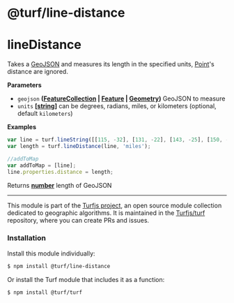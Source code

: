 # @turf/line-distance

# lineDistance

Takes a [GeoJSON](http://geojson.org/geojson-spec.html#geojson-objects) and measures its length in the specified units, [Point]((Multi)Point)'s distance are ignored.

**Parameters**

-   `geojson` **([FeatureCollection](http://geojson.org/geojson-spec.html#feature-collection-objects) \| [Feature](http://geojson.org/geojson-spec.html#feature-objects) \| [Geometry](http://geojson.org/geojson-spec.html#geometry))** GeoJSON to measure
-   `units` **\[[string](https://developer.mozilla.org/en-US/docs/Web/JavaScript/Reference/Global_Objects/String)]** can be degrees, radians, miles, or kilometers (optional, default `kilometers`)

**Examples**

```javascript
var line = turf.lineString([[115, -32], [131, -22], [143, -25], [150, -34]]);
var length = turf.lineDistance(line, 'miles');

//addToMap
var addToMap = [line];
line.properties.distance = length;
```

Returns **[number](https://developer.mozilla.org/en-US/docs/Web/JavaScript/Reference/Global_Objects/Number)** length of GeoJSON

<!-- This file is automatically generated. Please don't edit it directly:
if you find an error, edit the source file (likely index.js), and re-run
./scripts/generate-readmes in the turf project. -->

---

This module is part of the [Turfjs project](http://turfjs.org/), an open source
module collection dedicated to geographic algorithms. It is maintained in the
[Turfjs/turf](https://github.com/Turfjs/turf) repository, where you can create
PRs and issues.

### Installation

Install this module individually:

```sh
$ npm install @turf/line-distance
```

Or install the Turf module that includes it as a function:

```sh
$ npm install @turf/turf
```
